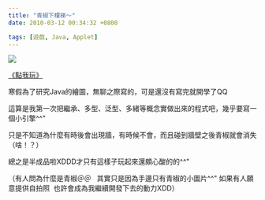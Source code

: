 ```yaml
---
title: "青椒下樓梯～"
date: 2010-03-12 00:34:32 +0800

tags: [遊戲, Java, Applet]
---
```


![](/images/slum-area/88_0.png)


<a href="http://www.cs.nctu.edu.tw/~whchien/DownFloor.html">《點我玩》</a>



寒假為了研究Java的繪圖，無聊之際寫的，可是還沒有寫完就開學了QQ



這算是我第一次把繼承、多型、泛型、多緒等概念實做出來的程式吧，幾乎要寫一個小引擎^^"



只是不知道為什麼有時後會出現牆，有時候不會，而且碰到牆壁之後青椒就會消失（啥！？）



總之是半成品啦XDDD才只有這樣子玩起來還頗心酸的的^^"





（有人問為什麼是青椒＠＠&nbsp;&nbsp; 其實只是因為手邊只有青椒的小圖片^^" 如果有人願意提供自拍照&nbsp; 也許會成為我繼續開發下去的動力XDD）


